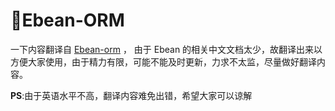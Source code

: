 # Ebean-ORM

一下内容翻译自 [Ebean-orm](http://ebean-orm.github.io/) ，
由于 Ebean 的相关中文文档太少，故翻译出来以方便大家使用，由于精力有限，可能不能及时更新，力求不太监，尽量做好翻译内容。

**PS**:由于英语水平不高，翻译内容难免出错，希望大家可以谅解

